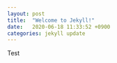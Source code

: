 ```yaml
---
layout: post
title:  "Welcome to Jekyll!"
date:   2020-06-18 11:33:52 +0900
categories: jekyll update
---
```

Test